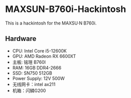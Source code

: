 # MAXSUN-B760i-Hackintosh
This is a hackintosh for the MAXSU·N B760i.

## Hardware
- CPU: Intel Core i5-12600K
- GPU: AMD Radeon RX 6600XT
- 主板: 铭瑄 B760I
- RAM: 16GB DDR4-2666
- SSD: SN750 512GB
- Power Supply: 12V 500W
- 无线网卡：intel ax211
- 机箱：闪鳞G200